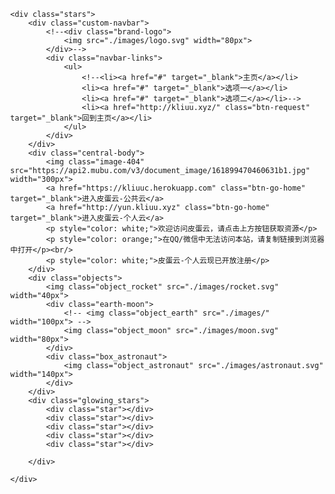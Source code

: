 <!DOCTYPE html>
<html lang="en">

<head>
    <meta charset="UTF-8">
    <meta name="viewport" content="width=device-width, initial-scale=1.0">
    <title>皮蛋云 - Harry</title>
</head>

<body class="bg-purple">

<SCRIPT LANGUAGE="JavaScript">
function password() {
var testV = 1;
var pass1 = prompt('请输入密码(密码是123456):','');
while (testV < 9) {
if (!pass1)
history.go(-1);
if (pass1 == "刘昊宇") {
alert('密码正确!');
break;
}
testV+=1;
var pass1 =
prompt('密码错误!请重新输入:');
}
if (pass1!="password" & testV ==9)
history.go(-1);
return " ";
}
document.write(password());
</SCRIPT>

    <div class="stars">
        <div class="custom-navbar">
            <!--<div class="brand-logo">
                <img src="./images/logo.svg" width="80px">
            </div>-->
            <div class="navbar-links">
                <ul>
                    <!--<li><a href="#" target="_blank">主页</a></li>
                    <li><a href="#" target="_blank">选项一</a></li>
                    <li><a href="#" target="_blank">选项二</a></li>-->
                    <li><a href="http://kliuu.xyz/" class="btn-request" target="_blank">回到主页</a></li>
                </ul>
            </div>
        </div>
        <div class="central-body">
            <img class="image-404" src="https://api2.mubu.com/v3/document_image/161899470460631b1.jpg" width="300px">
            <a href="https://kliuuc.herokuapp.com" class="btn-go-home" target="_blank">进入皮蛋云-公共云</a>
			<a href="http://yun.kliuu.xyz" class="btn-go-home" target="_blank">进入皮蛋云-个人云</a>
			<p style="color: white;">欢迎访问皮蛋云，请点击上方按钮获取资源</p>
            <p style="color: orange;">在QQ/微信中无法访问本站，请复制链接到浏览器中打开</p><br/>
            <p style="color: white;">皮蛋云-个人云现已开放注册</p>
        </div>
        <div class="objects">
            <img class="object_rocket" src="./images/rocket.svg" width="40px">
            <div class="earth-moon">
                <!-- <img class="object_earth" src="./images/" width="100px"> -->
                <img class="object_moon" src="./images/moon.svg" width="80px">
            </div>
            <div class="box_astronaut">
                <img class="object_astronaut" src="./images/astronaut.svg" width="140px">
            </div>
        </div>
        <div class="glowing_stars">
            <div class="star"></div>
            <div class="star"></div>
            <div class="star"></div>
            <div class="star"></div>
            <div class="star"></div>

        </div>

    </div>

</body>

<style>
    

    @-moz-keyframes rocket-movement {
        100% {
            -moz-transform: translate(1200px, -600px);
        }
    }

    @-webkit-keyframes rocket-movement {
        100% {
            -webkit-transform: translate(1200px, -600px);
        }
    }

    @keyframes rocket-movement {
        100% {
            transform: translate(1200px, -600px);
        }
    }

    @-moz-keyframes spin-earth {
        100% {
            -moz-transform: rotate(-360deg);
            transition: transform 20s;
        }
    }

    @-webkit-keyframes spin-earth {
        100% {
            -webkit-transform: rotate(-360deg);
            transition: transform 20s;
        }
    }

    @keyframes spin-earth {
        100% {
            -webkit-transform: rotate(-360deg);
            transform: rotate(-360deg);
            transition: transform 20s;
        }
    }

    @-moz-keyframes move-astronaut {
        100% {
            -moz-transform: translate(-160px, -160px);
        }
    }

    @-webkit-keyframes move-astronaut {
        100% {
            -webkit-transform: translate(-160px, -160px);
        }
    }

    @keyframes move-astronaut {
        100% {
            -webkit-transform: translate(-160px, -160px);
            transform: translate(-160px, -160px);
        }
    }

    @-moz-keyframes rotate-astronaut {
        100% {
            -moz-transform: rotate(-720deg);
        }
    }

    @-webkit-keyframes rotate-astronaut {
        100% {
            -webkit-transform: rotate(-720deg);
        }
    }

    @keyframes rotate-astronaut {
        100% {
            -webkit-transform: rotate(-720deg);
            transform: rotate(-720deg);
        }
    }

    @-moz-keyframes glow-star {
        40% {
            -moz-opacity: 0.3;
        }

        90%,
        100% {
            -moz-opacity: 1;
            -moz-transform: scale(1.2);
        }
    }

    @-webkit-keyframes glow-star {
        40% {
            -webkit-opacity: 0.3;
        }

        90%,
        100% {
            -webkit-opacity: 1;
            -webkit-transform: scale(1.2);
        }
    }

    @keyframes glow-star {
        40% {
            -webkit-opacity: 0.3;
            opacity: 0.3;
        }

        90%,
        100% {
            -webkit-opacity: 1;
            opacity: 1;
            -webkit-transform: scale(1.2);
            transform: scale(1.2);
            border-radius: 999999px;
        }
    }

    .spin-earth-on-hover {

        transition: ease 200s !important;
        transform: rotate(-3600deg) !important;
    }

    html,
    body {
        margin: 0;
        width: 100%;
        height: 100%;
        font-family: 'Times New Roman', Times, serif;
        font-weight: 300;
        -webkit-user-select: none;
        /* Safari 3.1+ */
        -moz-user-select: none;
        /* Firefox 2+ */
        -ms-user-select: none;
        /* IE 10+ */
        user-select: none;
        /* Standard syntax */
    }

    .bg-purple {
        background: url("./images/bg_purple.png");
        background-repeat: repeat-x;
        background-size: cover;
        background-position: left top;
        height: 100%;
        overflow: hidden;

    }

    .custom-navbar {
        padding-top: 15px;
    }

    .brand-logo {
        margin-left: 25px;
        margin-top: 5px;
        display: inline-block;
    }

    .navbar-links {
        display: block;
        float: right;
        margin-right: 15px;
        text-transform: uppercase;


    }

    ul {
        list-style-type: none;
        margin: 0;
        padding: 0;
        /*    overflow: hidden;*/
        display: flex;
        align-items: center;
    }

    li {
        float: left;
        padding: 0px 15px;
    }

    li a {
        display: block;
        color: white;
        text-align: center;
        text-decoration: none;
        letter-spacing: 2px;
        font-size: 12px;

        -webkit-transition: all 0.3s ease-in;
        -moz-transition: all 0.3s ease-in;
        -ms-transition: all 0.3s ease-in;
        -o-transition: all 0.3s ease-in;
        transition: all 0.3s ease-in;
    }

    li a:hover {
        color: #ffcb39;
    }

    .btn-request {
        padding: 10px 25px;
        border: 1px solid #FFCB39;
        border-radius: 100px;
        font-weight: 400;
    }

    .btn-request:hover {
        background-color: #FFCB39;
        color: #fff;
        transform: scale(1.05);
        box-shadow: 0px 20px 20px rgba(0, 0, 0, 0.1);
    }

    .btn-go-home {
        position: relative;
        z-index: 200;
        margin: 18px auto;
        width: 136px;
        padding: 10px 15px;
        border: 2px solid #FFCB39;
        border-radius: 100px;
        font-weight: 400;
        display: block;
        color: white;
        text-align: center;
        text-decoration: none;
        letter-spacing: 2px;
        font-size: 11px;

        -webkit-transition: all 0.3s ease-in;
        -moz-transition: all 0.3s ease-in;
        -ms-transition: all 0.3s ease-in;
        -o-transition: all 0.3s ease-in;
        transition: all 0.3s ease-in;
    }

    .btn-go-home:hover {
        background-color: #FFCB39;
        color: #fff;
        transform: scale(1.05);
        box-shadow: 0px 20px 20px rgba(0, 0, 0, 0.1);
    }

    .central-body {
        /*    width: 100%;*/
        padding: 17% 5% 10% 5%;
        text-align: center;
    }

    .objects img {
        z-index: 90;
        pointer-events: none;
    }

    .object_rocket {
        z-index: 95;
        position: absolute;
        transform: translateX(-50px);
        top: 75%;
        pointer-events: none;
        animation: rocket-movement 200s linear infinite both running;
    }

    .object_earth {
        position: absolute;
        top: 20%;
        left: 15%;
        z-index: 90;
        /*    animation: spin-earth 100s infinite linear both;*/
    }

    .object_moon {
        position: absolute;
        top: 12%;
        left: 25%;
        /*
    transform: rotate(0deg);
    transition: transform ease-in 99999999999s;
*/
    }
    .object_astronaut {
        animation: rotate-astronaut 200s infinite linear both alternate;
    }

    .box_astronaut {
        z-index: 110 !important;
        position: absolute;
        top: 60%;
        right: 20%;
        will-change: transform;
        animation: move-astronaut 50s infinite linear both alternate;
    }

    .image-404 {
        position: relative;
        z-index: 100;
        pointer-events: none;
    }

    .stars {
        background: url(http://salehriaz.com/404Page/img/overlay_stars.svg);
        background-repeat: repeat;
        background-size: contain;
        background-position: left top;
    }

    .glowing_stars .star {
        position: absolute;
        border-radius: 100%;
        background-color: #fff;
        width: 3px;
        height: 3px;
        opacity: 0.3;
        will-change: opacity;
    }

    .glowing_stars .star:nth-child(1) {
        top: 80%;
        left: 25%;
        animation: glow-star 2s infinite ease-in-out alternate 1s;
    }

    .glowing_stars .star:nth-child(2) {
        top: 20%;
        left: 40%;
        animation: glow-star 2s infinite ease-in-out alternate 3s;
    }

    .glowing_stars .star:nth-child(3) {
        top: 25%;
        left: 25%;
        animation: glow-star 2s infinite ease-in-out alternate 5s;
    }

    .glowing_stars .star:nth-child(4) {
        top: 75%;
        left: 80%;
        animation: glow-star 2s infinite ease-in-out alternate 7s;
    }

    .glowing_stars .star:nth-child(5) {
        top: 90%;
        left: 50%;
        animation: glow-star 2s infinite ease-in-out alternate 9s;
    }

    @media only screen and (max-width: 600px) {
        .navbar-links {
            display: none;
        }

        .custom-navbar {
            text-align: center;
        }

        .brand-logo img {
            width: 120px;
        }

        .box_astronaut {
            top: 70%;
        }

        .central-body {
            padding-top: 25%;
        }
    }
</style>

</html>

